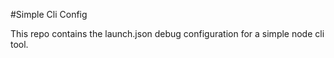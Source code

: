 #Simple Cli Config

This repo contains the launch.json debug configuration for a 
simple node cli tool.

